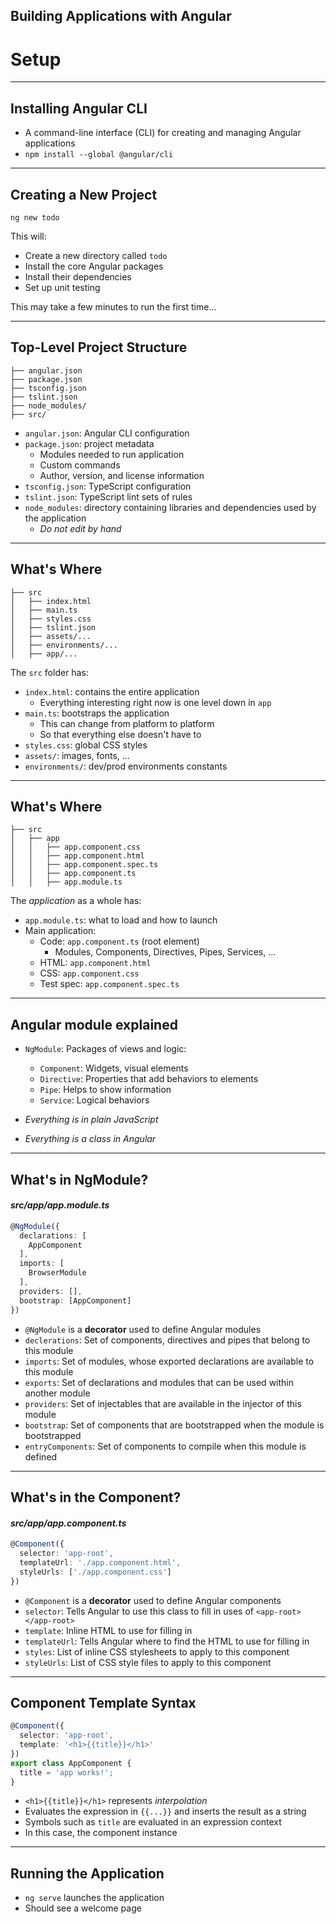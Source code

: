 <!-- .slide: data-background="images/title-slide.jpg" -->
<!-- .slide: id="setup-into" -->
## Building Applications with Angular

# Setup

---
<!-- .slide: id="setup-installing-angular-cli" -->
## Installing Angular CLI

- A command-line interface (CLI) for creating and managing Angular applications
- `npm install --global @angular/cli`

---
<!-- .slide: id="setup-creating-a-new-project" -->
## Creating a New Project

`ng new todo`

This will:

- Create a new directory called `todo`
- Install the core Angular packages
- Install their dependencies
- Set up unit testing

This may take a few minutes to run the first time...

---
<!-- .slide: id="setup-top-level-project-structure" -->
## Top-Level Project Structure

```
├── angular.json
├── package.json
├── tsconfig.json
├── tslint.json
├── node_modules/
├── src/
```

- `angular.json`: Angular CLI configuration
- `package.json`: project metadata
  - Modules needed to run application
  - Custom commands
  - Author, version, and license information
- `tsconfig.json`: TypeScript configuration
- `tslint.json`: TypeScript lint sets of rules
- `node_modules`: directory containing libraries and dependencies used by the application
  - *Do not edit by hand*

---
<!-- .slide: id="whats-where-src" -->
## What's Where

```
├── src
│   ├── index.html
│   ├── main.ts
│   ├── styles.css
│   ├── tslint.json
│   ├── assets/...
│   ├── environments/...
│   ├── app/...
```

The `src` folder has:

- `index.html`: contains the entire application
  - Everything interesting right now is one level down in `app`
- `main.ts`: bootstraps the application
  - This can change from platform to platform
  - So that everything else doesn't have to
- `styles.css`: global CSS styles
- `assets/`: images, fonts, ...
- `environments/`: dev/prod environments constants

---
<!-- .slide: id="whats-where-app" -->
## What's Where

```
├── src
│   ├── app
│   │   ├── app.component.css
│   │   ├── app.component.html
│   │   ├── app.component.spec.ts
│   │   ├── app.component.ts
│   │   ├── app.module.ts
```

The *application* as a whole has:

- `app.module.ts`: what to load and how to launch
- Main application:
  - Code: `app.component.ts` (root element)
    - Modules, Components, Directives, Pipes, Services, ...
  - HTML: `app.component.html`
  - CSS: `app.component.css`
  - Test spec: `app.component.spec.ts`

---

<!-- .slide: id="angular-module-explained" -->
## Angular module explained

- `NgModule`: Packages of views and logic:
  - `Component`: Widgets, visual elements
  - `Directive`: Properties that add behaviors to elements
  - `Pipe`: Helps to show information
  - `Service`: Logical behaviors

- *Everything is in plain JavaScript*
- *Everything is a class in Angular*

---

<!-- .slide: id="whats-in-ngmodule" -->
## What's in NgModule?

#### _src/app/app.module.ts_
```ts
@NgModule({
  declarations: [
    AppComponent
  ],
  imports: [
    BrowserModule
  ],
  providers: [],
  bootstrap: [AppComponent]
})

```
- `@NgModule` is a **decorator** used to define Angular modules
- `declerations`: Set of components, directives and pipes that belong to this module
- `imports`: Set of modules, whose exported declarations are available to this module
- `exports`: Set of declarations and modules that can be used within another module
- `providers`: Set of injectables that are available in the injector of this module
- `bootstrap`: Set of components that are bootstrapped when the module is bootstrapped
- `entryComponents`: Set of components to compile when this module is defined

---

<!-- .slide: id="whats-in-the-component" -->
## What's in the Component?

#### _src/app/app.component.ts_
```ts
@Component({
  selector: 'app-root',
  templateUrl: './app.component.html',
  styleUrls: ['./app.component.css']
})
```

- `@Component` is a **decorator** used to define Angular components
- `selector`: Tells Angular to use this class to fill in uses of `<app-root></app-root>`
- `template`: Inline HTML to use for filling in
- `templateUrl`: Tells Angular where to find the HTML to use for filling in
- `styles`: List of inline CSS stylesheets to apply to this component
- `styleUrls`: List of CSS style files to apply to this component

---
<!-- .slide: id="component-template-syntax" -->
## Component Template Syntax

```ts
@Component({
  selector: 'app-root',
  template: '<h1>{{title}}</h1>'
})
export class AppComponent {
  title = 'app works!';
}
```
- `<h1>{{title}}</h1>` represents *interpolation*
- Evaluates the expression in `{{...}}` and inserts the result as a string
- Symbols such as `title` are evaluated in an expression context
- In this case, the component instance

---

<!-- .slide: id="hello-running-the-application" -->
## Running the Application

- `ng serve` launches the application
- Should see a welcome page
